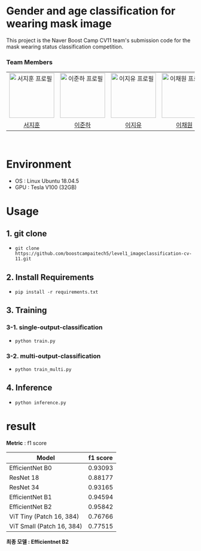 # Gender and age classification for wearing mask image
This project is the Naver Boost Camp CV11 team's submission code for the mask wearing status classification competition.

### Team Members

<div align="left">
  <table>
    <tr>
      <td align="center">
        <a href="https://github.com/Mugamta/">
            <img src="https://avatars.githubusercontent.com/u/62493933?v=4" alt="서지훈 프로필" width=120 height=120 />
        </a>
      </td>
      <td align="center">
        <a href="https://github.com/junha-lee">
          <img src="https://avatars.githubusercontent.com/u/44857783?v=4" alt="이준하 프로필" width=120 height=120 />
        </a>
      </td>
      <td align="center">
        <a href="https://github.com/jiyoulee">
          <img src="https://avatars.githubusercontent.com/u/55631731?v=4" alt="이지유 프로필" width=120 height=120 />
        </a>
      </td>
      <td align="center">
        <a href="https://github.com/Chaewon829">
          <img src="https://avatars.githubusercontent.com/u/126534080?v=4" alt="이채원 프로필" width=120 height=120 />
        </a>
      </td>
      <td align="center">
        <a href="https://github.com/guk98">
          <img src="https://avatars.githubusercontent.com/u/78603611?v=4" alt="최지욱 프로필" width=120 height=120 />
        </a>
      </td>
    </tr>
    <tr>
      <td align="center">
        <a href="https://github.com/Mugamta/">
          서지훈
        </a>
      </td>
      <td align="center">
        <a href="https://github.com/junha-lee">
          이준하
        </a>
      </td>
      <td align="center">
        <a href="https://github.com/jiyoulee">
          이지유
        </a>
      </td>
      <td align="center">
        <a href="https://github.com/Chaewon829">
          이채원
        </a>
      </td>
      <td align="center">
        <a href="https://github.com/guk98">
          최지욱
        </a>
      </td>
    </tr>
  </table>
</div>

<br/>
<div id="5"></div>
 
# Environment
- OS : Linux Ubuntu 18.04.5
- GPU : Tesla V100 (32GB)

# Usage
## 1. git clone
- `git clone https://github.com/boostcampaitech5/level1_imageclassification-cv-11.git`

## 2. Install Requirements
- `pip install -r requirements.txt`

## 3. Training
### 3-1. single-output-classification
- `python train.py`

### 3-2. multi-output-classification
- `python train_multi.py`

## 4. Inference
- `python inference.py`

# result
**Metric** : f1 score

| Model       | f1 score    |
| ----------- | ----------- |
| EfficientNet B0 | 0.93093 |
| ResNet 18  | 0.88177 |
| ResNet 34  | 0.93165 |
| EfficientNet B1 | 0.94594 |
| EfficientNet B2 | 0.95842 |
| ViT Tiny (Patch 16, 384) | 0.76766 |
| ViT Small (Patch 16, 384)  | 0.77515 |

**최종 모델 : Efficientnet B2**